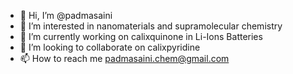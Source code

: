 - 👋 Hi, I’m @padmasaini
- 👀 I’m interested in nanomaterials and supramolecular chemistry
- 🌱 I’m currently working on calixquinone in Li-Ions Batteries
- 💞️ I’m looking to collaborate on calixpyridine
- 📫 How to reach me padmasaini.chem@gmail.com

<!---
padmasaini/padmasaini is a ✨ special ✨ repository because its `README.md` (this file) appears on your GitHub profile.
You can click the Preview link to take a look at your changes.
--->
